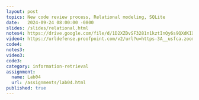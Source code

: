 ```yaml
---
layout: post
topics: New code review process, Relational modeling, SQLite
date:   2024-09-24 08:00:00 -0800
slides: /slides/relational.html
notes4: https://drive.google.com/file/d/1D2XZDvSF3281n1kztInQy6s9QXdKIXEX/view?usp=sharing
video4: https://urldefense.proofpoint.com/v2/url?u=https-3A__usfca.zoom.us_rec_share_APp1uAKjGFs4CO2TTGngMAa-5F2GwUiJGBXzAR7ixkBhD8MLgLNdhkbM6hkB4wAU5L.DMyE-2Du8kKCRwmvev&d=DwMFAw&c=qgVugHHq3rzouXkEXdxBNQ&r=zUwZhCZ6veD8D3JcqbG6_FfQD7Zw7tIzhr-R0Vq7V0s&m=0fl9JSGkD6ehlY8gXVXjf6dAzTIBBfFLRGWGedaDElS9ehTAsBaiBaXGrtAF2EN2&s=lBdM-F0W3yWTSe6_Xx3_K6mT1d2YiEN92wSNv2lZWDA&e=
code4: 
notes3: 
video3: 
code3: 
category: information-retrieval
assignment:
  name: Lab04
  url: /assignments/lab04.html
published: true
---
```

